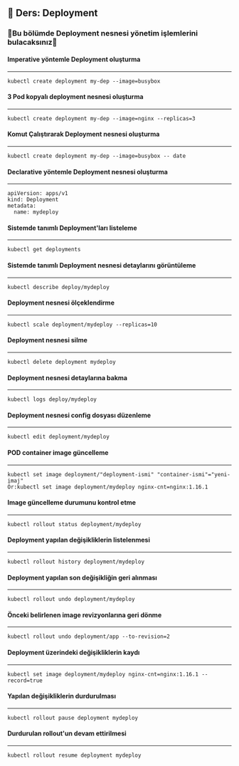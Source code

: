 ## 🧑 Ders: Deployment

### 📗Bu bölümde Deployment nesnesi yönetim işlemlerini bulacaksınız📗

#### Imperative yöntemle Deployment oluşturma

***
```
kubectl create deployment my-dep --image=busybox
```
#### 3 Pod kopyalı deployment nesnesi oluşturma
***
```
kubectl create deployment my-dep --image=nginx --replicas=3
```
#### Komut Çalıştırarak Deployment nesnesi oluşturma
***
```
kubectl create deployment my-dep --image=busybox -- date
```
#### Declarative yöntemle Deployment nesnesi oluşturma
***
```
apiVersion: apps/v1
kind: Deployment
metadata:
  name: mydeploy
```
#### Sistemde tanımlı Deployment'ları listeleme 
***
```
kubectl get deployments
```
#### Sistemde tanımlı Deployment nesnesi detaylarını görüntüleme
***
```
kubectl describe deploy/mydeploy
```
#### Deployment nesnesi ölçeklendirme
***
```
kubectl scale deployment/mydeploy --replicas=10
```
#### Deployment nesnesi silme
***
```
kubectl delete deployment mydeploy
```
#### Deployment nesnesi detaylarına bakma
***
```
kubectl logs deploy/mydeploy
```
#### Deployment nesnesi config dosyası düzenleme
***
```
kubectl edit deployment/mydeploy
```
#### POD container image güncelleme
***
```
kubectl set image deployment/"deployment-ismi" "container-ismi"="yeni-imaj"  
Ör:kubectl set image deployment/mydeploy nginx-cnt=nginx:1.16.1
```
#### Image güncelleme durumunu kontrol etme
***
```
kubectl rollout status deployment/mydeploy
```
#### Deployment yapılan değişikliklerin listelenmesi
***
```
kubectl rollout history deployment/mydeploy
```
#### Deployment yapılan son değişikliğin geri alınması
***
```
kubectl rollout undo deployment/mydeploy
```
#### Önceki belirlenen image revizyonlarına geri dönme
***
```
kubectl rollout undo deployment/app --to-revision=2
```
#### Deployment üzerindeki değişikliklerin kaydı 
***
```
kubectl set image deployment/mydeploy nginx-cnt=nginx:1.16.1 --record=true 
```
#### Yapılan değişikliklerin durdurulması
***
```
kubectl rollout pause deployment mydeploy
```
#### Durdurulan rollout'un devam ettirilmesi
***
```
kubectl rollout resume deployment mydeploy
```
